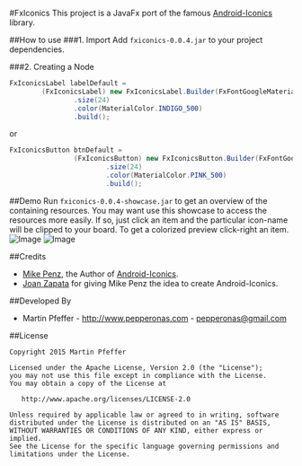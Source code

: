 #FxIconics
This project is a JavaFx port of the famous [Android-Iconics](https://github.com/mikepenz/Android-Iconics/) library.


##How to use
###1. Import
Add `fxiconics-0.0.4.jar` to your project dependencies.


###2. Creating a Node
```java
FxIconicsLabel labelDefault =
        (FxIconicsLabel) new FxIconicsLabel.Builder(FxFontGoogleMaterial.Icons.gmd_folder_special)
                .size(24)
                .color(MaterialColor.INDIGO_500)
                .build();
```
or
```java
FxIconicsButton btnDefault =
                (FxIconicsButton) new FxIconicsButton.Builder(FxFontGoogleMaterial.Icons.gmd_folder_special)
                        .size(24)
                        .color(MaterialColor.PINK_500)
                        .build();
```

##Demo
Run `fxiconics-0.0.4-showcase.jar` to get an overview of the containing resources. You may want use this showcase to access the resources more easily. If so, just click an item and the particular icon-name will be clipped to your board. To get a colorized preview click-right an item.
![Image](https://raw.githubusercontent.com/pepperonas/FxIconics/master/img01.png)
![Image](https://raw.githubusercontent.com/pepperonas/FxIconics/master/img02.png)

##Credits
- [Mike Penz](https://github.com/mikepenz/), the Author of [Android-Iconics](https://github.com/mikepenz/Android-Iconics/).
- [Joan Zapata](https://github.com/JoanZapata) for giving Mike Penz the idea to create Android-Iconics.


##Developed By

* Martin Pfeffer - http://www.pepperonas.com - <pepperonas@gmail.com>


##License

    Copyright 2015 Martin Pfeffer

    Licensed under the Apache License, Version 2.0 (the "License");
    you may not use this file except in compliance with the License.
    You may obtain a copy of the License at

       http://www.apache.org/licenses/LICENSE-2.0

    Unless required by applicable law or agreed to in writing, software
    distributed under the License is distributed on an "AS IS" BASIS,
    WITHOUT WARRANTIES OR CONDITIONS OF ANY KIND, either express or implied.
    See the License for the specific language governing permissions and
    limitations under the License.



